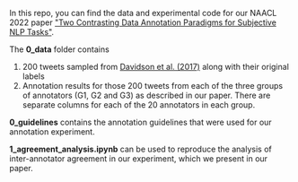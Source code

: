 In this repo, you can find the data and experimental code for our NAACL 2022 paper ["Two Contrasting Data Annotation Paradigms for Subjective NLP Tasks"](https://arxiv.org/abs/2112.07475).

The **0_data** folder contains
1. 200 tweets sampled from [Davidson et al. (2017)](https://github.com/t-davidson/hate-speech-and-offensive-language) along with their original labels
2. Annotation results for those 200 tweets from each of the three groups of annotators (G1, G2 and G3) as described in our paper. There are separate columns for each of the 20 annotators in each group.

**0_guidelines** contains the annotation guidelines that were used for our annotation experiment.

**1_agreement_analysis.ipynb** can be used to reproduce the analysis of inter-annotator agreement in our experiment, which we present in our paper.